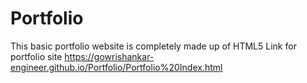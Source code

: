 # Portfolio
This basic portfolio website is completely made up of HTML5
Link for portfolio site https://gowrishankar-engineer.github.io/Portfolio/Portfolio%20Index.html
